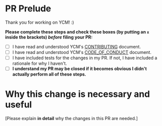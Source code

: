 # PR Prelude

Thank you for working on YCM! :)

**Please complete these steps and check these boxes (by putting an `x` inside
the brackets) _before_ filing your PR:**

- [ ] I have read and understood YCM's [CONTRIBUTING][cont] document.
- [ ] I have read and understood YCM's [CODE_OF_CONDUCT][code] document.
- [ ] I have included tests for the changes in my PR. If not, I have included a
  rationale for why I haven't.
- [ ] **I understand my PR may be closed if it becomes obvious I didn't
  actually perform all of these steps.**

# Why this change is necessary and useful

[Please explain **in detail** why the changes in this PR are needed.]

[cont]: https://github.com/ycm-core/YouCompleteMe/blob/master/CONTRIBUTING.md
[code]: https://github.com/ycm-core/YouCompleteMe/blob/master/CODE_OF_CONDUCT.md
